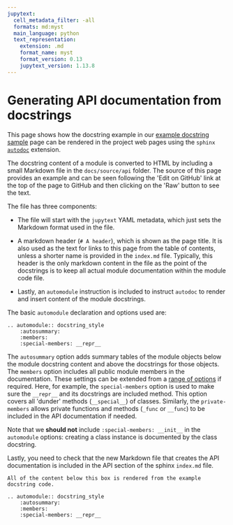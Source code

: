 ```yaml
---
jupytext:
  cell_metadata_filter: -all
  formats: md:myst
  main_language: python
  text_representation:
    extension: .md
    format_name: myst
    format_version: 0.13
    jupytext_version: 1.13.8
---
```


# Generating API documentation from docstrings

This page shows how the docstring example in our [example docstring
sample](docstring_style.md) page can be rendered in the project web pages using the
`sphinx` [`autodoc`](https://www.sphinx-doc.org/en/master/usage/extensions/autodoc.html)
extension.

The docstring content of a module is converted to HTML by including a small Markdown
file in the `docs/source/api` folder. The source of this page provides an example and
can be seen following the 'Edit on GitHub' link at the top of the page to GitHub and
then clicking on the 'Raw' button to see the text.

The file has three components:

* The file will start with the `jupytext` YAML metadata, which just sets the Markdown
  format used in the file.
  
* A markdown header (`# A header`), which is shown as the page title. It is also used as
  the text for links to this page from the table of contents, unless a shorter name is
  provided in the `index.md` file. Typically, this header is the only markdown content
  in the file as the point of the docstrings is to keep all actual module documentation
  within the module code file.

* Lastly, an `automodule` instruction is included to instruct `autodoc` to render and
  insert content of the module docstrings.

The basic `automodule` declaration and options used are:

```{code-block} rst
.. automodule:: docstring_style
    :autosummary:
    :members:
    :special-members: __repr__
```

The `autosummary` option adds summary tables of the module objects below the module
docstring content and above the docstrings for those objects. The `members` option
includes all public module members in the documentation. These settings can be extended
from a [range of
options](https://www.sphinx-doc.org/en/master/usage/extensions/autodoc.html#directive-automodule)
if required. Here, for example, the `special-members` option is used to make sure the
`__repr__` and its docstrings are included method. This option covers all 'dunder'
methods (`__special__`) of classes. Similarly, the `private-members` allows private
functions and methods (`_func` or `__func`) to be included in the API documentation if
needed.

Note that we **should not** include `:special-members: __init__` in the `automodule`
options: creating a class instance is documented by the class docstring.

Lastly, you need to check that the new Markdown file that creates the API documentation
is included in the API section of the sphinx `index.md` file.

````{admonition} Rendered content
All of the content below this box is rendered from the example docstring code. 
````

```{eval-rst}
.. automodule:: docstring_style
    :autosummary:
    :members:
    :special-members: __repr__
```

